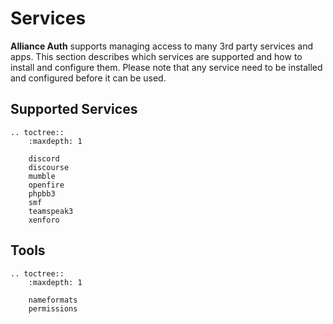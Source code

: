 # Services

**Alliance Auth** supports managing access to many 3rd party services and apps. This section describes which services are supported and how to install and configure them. Please note that any service need to be installed and configured before it can be used.

## Supported Services

```eval_rst
.. toctree::
    :maxdepth: 1

    discord
    discourse
    mumble
    openfire
    phpbb3
    smf
    teamspeak3
    xenforo
```

## Tools

```eval_rst
.. toctree::
    :maxdepth: 1

    nameformats
    permissions
```
